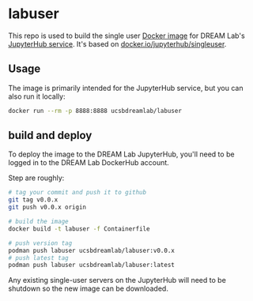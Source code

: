 # labuser

This repo is used to build the single user [Docker image](https://hub.docker.com/repository/docker/ucsbdreamlab/labuser/general) for DREAM Lab's [JupyterHub service](https://github.com/ucsb-dreamlab/dream-machine). It's based on [docker.io/jupyterhub/singleuser](https://registry.hub.docker.com/r/jupyterhub/singleuser).

## Usage

The image is primarily intended for the JupyterHub service, but you can also run it locally: 

```sh
docker run --rm -p 8888:8888 ucsbdreamlab/labuser
```

## build and deploy

To deploy the image to the DREAM Lab JupyterHub, you'll need to be logged in to the DREAM Lab DockerHub account.

Step are roughly:

```sh
# tag your commit and push it to github
git tag v0.0.x
git push v0.0.x origin

# build the image
docker build -t labuser -f Containerfile

# push version tag
podman push labuser ucsbdreamlab/labuser:v0.0.x
# push latest tag
podman push labuser ucsbdreamlab/labuser:latest
```

Any existing single-user servers on the JupyterHub will need to be shutdown so the new image can be downloaded.
